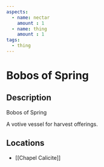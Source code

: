 ```yaml
---
aspects: 
  - name: nectar
    amount : 1
  - name: thing
    amount : 1
tags:
  - thing
---
```


# Bobos of Spring

## Description
Bobos of Spring

A votive vessel for harvest offerings.
## Locations
- [[Chapel Calicite]]